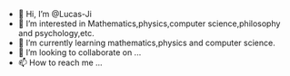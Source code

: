 - 👋 Hi, I’m @Lucas-Ji
- 👀 I’m interested in Mathematics,physics,computer science,philosophy and psychology,etc.
- 🌱 I’m currently learning mathematics,physics and computer science.
- 💞️ I’m looking to collaborate on ...
- 📫 How to reach me ...

<!---
Lucas-Ji/Lucas-Ji is a ✨ special ✨ repository because its `README.md` (this file) appears on your GitHub profile.
You can click the Preview link to take a look at your changes.
--->
